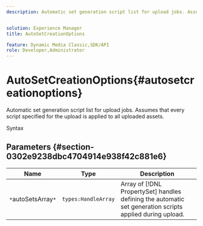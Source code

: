 ```yaml
---
description: Automatic set generation script list for upload jobs. Assumes that every script specified for the upload is applied to all uploaded assets.


solution: Experience Manager
title: AutoSetCreationOptions

feature: Dynamic Media Classic,SDK/API
role: Developer,Administrator
---
```


# AutoSetCreationOptions{#autosetcreationoptions}

Automatic set generation script list for upload jobs. Assumes that every script specified for the upload is applied to all uploaded assets.

 Syntax 

## Parameters {#section-0302e9238dbc4704914e938f42c881e6}

|  Name  | Type  | Description  |
|---|---|---|
|  `*`autoSetsArray`*`  | `types:HandleArray`  |Array of [!DNL PropertySet] handles defining the automatic set generation scripts applied during upload.  |

